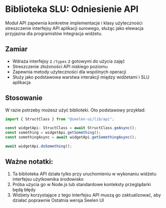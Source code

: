 # **Biblioteka SLU: Odniesienie API**

Moduł API zapewnia konkretne implementacje i klasy użyteczności 
streszczenie interfejsy API aplikacji surowego, służąc jako elewacja przyjazna dla programistów 
Integracja widżetu.

## **Zamiar**

* Wdraża interfejsy z `/types` z gotowymi do użycia zajęć
* Streszczenie złożoności API niskiego poziomu
* Zapewnia metody użyteczności dla wspólnych operacji
* Służy jako podstawowa warstwa interakcji między widżetami i SLU 
  aplikacja

## **Stosowanie**

W razie potrzeby możesz użyć biblioteki. Oto podstawowy przykład:

```ts
import { StructClass } from "@seelen-ui/lib/api";

const widgetApi: StructClass = await StructClass.geAsync();
const something = widgetApi.getSomething();
const somethingAsync = await widgetApi.getSomethingAsync();

await widgetApi.doSomething();
```

## **Ważne notatki:**

1. Ta biblioteka API działa tylko przy uruchomieniu w wykonaniu widżetu interfejsu użytkownika 
   środowisko
2. Próba użycia go w Node.js lub standardowe konteksty przeglądarki będą 
   błędy
3. Widżety korzystające z tego interfejsu API muszą go zaktualizować, aby działać poprawnie 
   Ostatnia wersja Seelen UI
